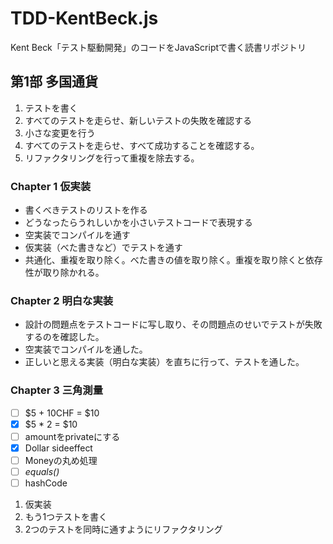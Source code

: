 # TDD-KentBeck.js
Kent Beck「テスト駆動開発」のコードをJavaScriptで書く読書リポジトリ

## 第1部 多国通貨

1. テストを書く
2. すべてのテストを走らせ、新しいテストの失敗を確認する
3. 小さな変更を行う
4. すべてのテストを走らせ、すべて成功することを確認する。
5. リファクタリングを行って重複を除去する。

### Chapter 1 仮実装

* 書くべきテストのリストを作る
* どうなったらうれしいかを小さいテストコードで表現する
* 空実装でコンパイルを通す
* 仮実装（べた書きなど）でテストを通す
* 共通化、重複を取り除く。べた書きの値を取り除く。重複を取り除くと依存性が取り除かれる。
  
### Chapter 2 明白な実装

* 設計の問題点をテストコードに写し取り、その問題点のせいでテストが失敗するのを確認した。
* 空実装でコンパイルを通した。
* 正しいと思える実装（明白な実装）を直ちに行って、テストを通した。

### Chapter 3 三角測量

* [ ] $5 + 10CHF = $10
* [x] $5 * 2 = $10
* [ ] amountをprivateにする
* [x] Dollar sideeffect
* [ ] Moneyの丸め処理
* [ ] *equals()*
* [ ] hashCode

1. 仮実装
2. もう1つテストを書く
3. 2つのテストを同時に通すようにリファクタリング